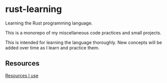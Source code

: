# rust-learning
Learning the Rust programming language.

This is a monorepo of my miscellaneous code practices and small projects.

This is intended for learning the language thoroughly. New concepts will be added over time as I learn and practice them.

## Resources
[Resources I use][resource]

[resource]: https://www.rust-lang.org/learn
